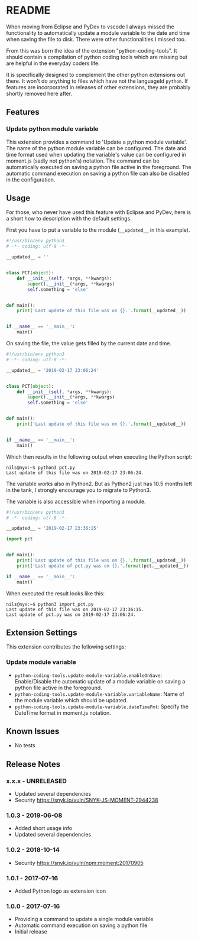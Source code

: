 # README

When moving from Eclipse and PyDev to vscode I always missed the functionality
to automatically update a module variable to the date and time when saving the
file to disk. There were other functionalities I missed too.

From this was born the idea of the extension "python-coding-tools". It should
contain a compilation of python coding tools which are missing but are helpful
in the everyday coders life.

It is specifically designed to complement the other python extensions out there.
It won't do anything to files which have not the languageId `python`. If
features are incorporated in releases of other extensions, they are probably
shortly removed here after.

## Features

### Update python module variable

This extension provides a command to 'Update a python module variable'. The name
of the python module variable can be configured. The date and time format used
when updating the variable's value can be configured in moment.js (sadly not
python's) notation. The command can be automatically executed on saving a python
file active in the foreground. The automatic command execution on saving a
python file can also be disabled in the configuration.

## Usage

For those, who never have used this feature with Eclipse and PyDev, here is a
short how to description with the default settings.

First you have to put a variable to the module (`__updated__` in this example).

```python
#!/usr/bin/env python3
# -*- coding: utf-8 -*-

__updated__ = ''


class PCT(object):
    def __init__(self, *args, **kwargs):
        super().__init__(*args, **kwargs)
        self.something = 'else'


def main():
    print('Last update of this file was on {}.'.format(__updated__))


if __name__ == '__main__':
    main()
```

On saving the file, the value gets filled by the current date and time.

```python
#!/usr/bin/env python3
# -*- coding: utf-8 -*-

__updated__ = '2019-02-17 23:06:24'


class PCT(object):
    def __init__(self, *args, **kwargs):
        super().__init__(*args, **kwargs)
        self.something = 'else'


def main():
    print('Last update of this file was on {}.'.format(__updated__))


if __name__ == '__main__':
    main()
```

Which then results in the following output when executing the Python script:

```shell-session
nils@nyx:~$ python3 pct.py
Last update of this file was on 2019-02-17 23:06:24.
```

The variable works also in Python2. But as Python2 just has 10.5 months left in
the tank, I strongly encourage you to migrate to Python3.

The variable is also accessible when importing a module.

```python
#!/usr/bin/env python3
# -*- coding: utf-8 -*-

__updated__ = '2019-02-17 23:36:15'

import pct


def main():
    print('Last update of this file was on {}.'.format(__updated__))
    print('Last update of pct.py was on {}.'.format(pct.__updated__))

if __name__ == '__main__':
    main()
```

When executed the result looks like this:

```shell-session
nils@nyx:~$ python3 import_pct.py
Last update of this file was on 2019-02-17 23:36:15.
Last update of pct.py was on 2019-02-17 23:06:24.
```

## Extension Settings

This extension contributes the following settings:

### Update module variable

* `python-coding-tools.update-module-variable.enableOnSave`: Enable/Disable the
  automatic update of a module variable on saving a python file active in the
  foreground.
* `python-coding-tools.update-module-variable.variableName`: Name of the module
  variable which should be updated.
* `python-coding-tools.update-module-variable.dateTimeFmt`: Specify the DateTime
  format in moment.js notation.

## Known Issues

* No tests

## Release Notes

### x.x.x - UNRELEASED

* Updated several dependencies
* Security <https://snyk.io/vuln/SNYK-JS-MOMENT-2944238>

### 1.0.3 - 2019-06-08

* Added short usage info
* Updated several dependencies

### 1.0.2 - 2018-10-14

* Security <https://snyk.io/vuln/npm:moment:20170905>

### 1.0.1 - 2017-07-16

* Added Python logo as extension icon

### 1.0.0 - 2017-07-16

* Providing a command to update a single module variable
* Automatic command execution on saving a python file
* Initial release
